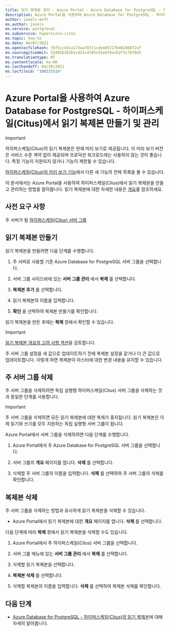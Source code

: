 ```yaml
---
title: 읽기 복제본 관리 - Azure Portal - Azure Database for PostgreSQL - 하이퍼스케일(Citus)
description: Azure Portal을 사용하여 Azure Database for PostgreSQL - 하이퍼스케일(Citus)에서 읽기 복제본을 관리하는 방법을 알아봅니다.
author: jonels-msft
ms.author: jonels
ms.service: postgresql
ms.subservice: hyperscale-citus
ms.topic: how-to
ms.date: 04/07/2021
ms.openlocfilehash: 7bf5cc43ca173aa787c1cde4d5727b48206872af
ms.sourcegitcommit: 52491b361b1cd51c4785c91e6f4acb2f3c76f0d5
ms.translationtype: HT
ms.contentlocale: ko-KR
ms.lasthandoff: 04/30/2021
ms.locfileid: "108315510"
---
```

# <a name="create-and-manage-read-replicas-in-azure-database-for-postgresql---hyperscale-citus-from-the-azure-portal"></a>Azure Portal을 사용하여 Azure Database for PostgreSQL - 하이퍼스케일(Citus)에서 읽기 복제본 만들기 및 관리

> [!IMPORTANT]
> 하이퍼스케일(Citus)의 읽기 복제본은 현재 미리 보기로 제공됩니다. 이 미리 보기 버전은 서비스 수준 계약 없이 제공되며 프로덕션 워크로드에는 사용하지 않는 것이 좋습니다. 특정 기능이 지원되지 않거나 기능이 제한될 수 있습니다.
>
> [하이퍼스케일(Citus)의 미리 보기 기능](hyperscale-preview-features.md)에서 다른 새 기능의 전체 목록을 볼 수 있습니다.

이 문서에서는 Azure Portal을 사용하여 하이퍼스케일(Citus)에서 읽기 복제본을 만들고 관리하는 방법을 알아봅니다. 읽기 복제본에 대한 자세한 내용은 [개요](concepts-hyperscale-read-replicas.md)를 참조하세요.


## <a name="prerequisites"></a>사전 요구 사항

주 서버가 될 [하이퍼스케일(Citus) 서버 그룹](quickstart-create-hyperscale-portal.md)

## <a name="create-a-read-replica"></a>읽기 복제본 만들기

읽기 복제본을 만들려면 다음 단계를 수행합니다.

1. 주 서버로 사용할 기존 Azure Database for PostgreSQL 서버 그룹을 선택합니다. 

2. 서버 그룹 사이드바에 있는 **서버 그룹 관리** 에서 **복제** 를 선택합니다.

3. **복제본 추가** 를 선택합니다.

4. 읽기 복제본의 이름을 입력합니다. 

5. **확인** 을 선택하여 복제본 만들기를 확인합니다.

읽기 복제본을 만든 후에는 **복제** 창에서 확인할 수 있습니다.

> [!IMPORTANT]
>
> [읽기 복제본 개요의 고려 사항 섹션](concepts-hyperscale-read-replicas.md#considerations)을 검토합니다.
>
> 주 서버 그룹 설정을 새 값으로 업데이트하기 전에 복제본 설정을 같거나 더 큰 값으로 업데이트합니다. 이렇게 하면 복제본이 마스터에 대한 변경 내용을 유지할 수 있습니다.

## <a name="delete-a-primary-server-group"></a>주 서버 그룹 삭제

주 서버 그룹을 삭제하려면 독립 실행형 하이퍼스케일(Citus) 서버 그룹을 삭제하는 것과 동일한 단계를 사용합니다. 

> [!IMPORTANT]
>
> 주 서버 그룹을 삭제하면 모든 읽기 복제본에 대한 복제가 중지됩니다. 읽기 복제본은 이제 읽기와 쓰기를 모두 지원하는 독립 실행형 서버 그룹이 됩니다.

Azure Portal에서 서버 그룹을 삭제하려면 다음 단계를 수행합니다.

1. Azure Portal에서 주 Azure Database for PostgreSQL 서버 그룹을 선택합니다.

2. 서버 그룹의 **개요** 페이지를 엽니다. **삭제** 를 선택합니다.
 
3. 삭제할 주 서버 그룹의 이름을 입력합니다. **삭제** 를 선택하여 주 서버 그룹의 삭제를 확인합니다.
 

## <a name="delete-a-replica"></a>복제본 삭제

주 서버 그룹을 삭제하는 방법과 유사하게 읽기 복제본을 삭제할 수 있습니다.

- Azure Portal에서 읽기 복제본에 대한 **개요** 페이지를 엽니다. **삭제** 를 선택합니다.
 
다음 단계에 따라 **복제** 창에서 읽기 복제본을 삭제할 수도 있습니다.

1. Azure Portal에서 주 하이퍼스케일(Citus) 서버 그룹을 선택합니다.

2. 서버 그룹 메뉴에 있는 **서버 그룹 관리** 에서 **복제** 를 선택합니다.

3. 삭제할 읽기 복제본을 선택합니다.
 
4. **복제본 삭제** 를 선택합니다.
 
5. 삭제할 복제본의 이름을 입력합니다. **삭제** 를 선택하여 복제본 삭제를 확인합니다.

## <a name="next-steps"></a>다음 단계

* [Azure Database for PostgreSQL - 하이퍼스케일(Citus)의 읽기 복제본](concepts-hyperscale-read-replicas.md)에 대해 자세히 알아봅니다.

